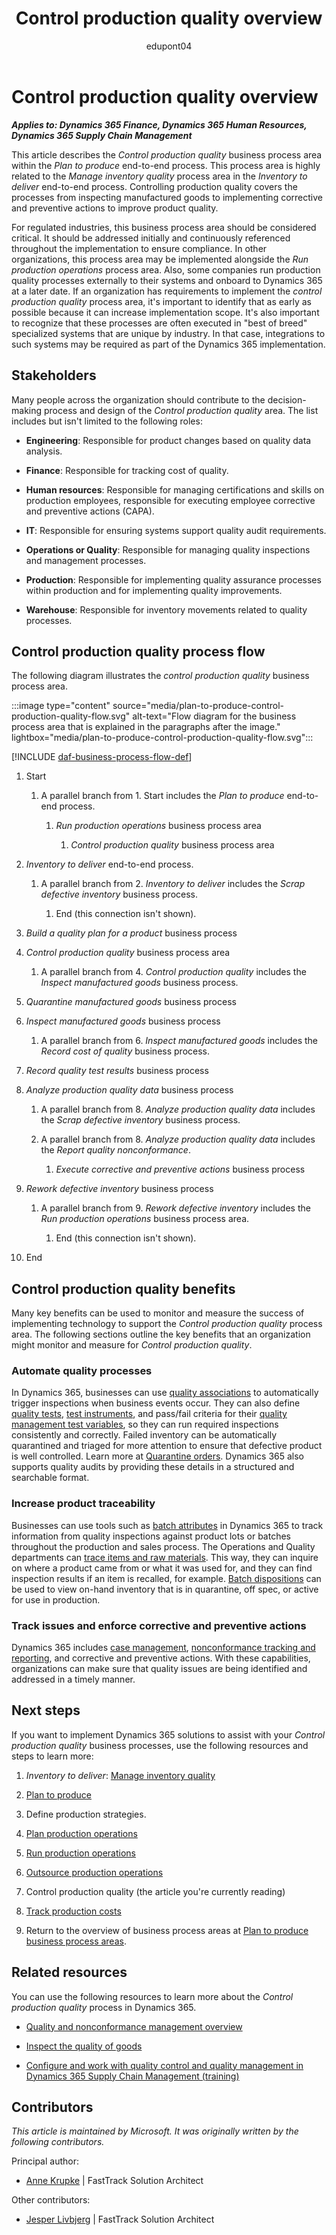 ﻿---
title: Control production quality overview
description: Get an overview of the business process area for controlling production quality in the plan to produce end-to-end business process in Dynamics 365 solutions.
ms.date: 07/24/2023
ms.topic: conceptual
author: edupont04
ms.author: annekrupke
---

# Control production quality overview

***Applies to: Dynamics 365 Finance, Dynamics 365 Human Resources, Dynamics 365 Supply Chain Management***

This article describes the *Control production quality* business process area within the *Plan to produce* end-to-end process. This process area is highly related to the *Manage inventory quality* process area in the *Inventory to deliver* end-to-end process. Controlling production quality covers the processes from inspecting manufactured goods to implementing corrective and preventive actions to improve product quality.

For regulated industries, this business process area should be considered critical. It should be addressed initially and continuously referenced throughout the implementation to ensure compliance. In other organizations, this process area may be implemented alongside the *Run production operations* process area. Also, some companies run production quality processes externally to their systems and onboard to Dynamics 365 at a later date. If an organization has requirements to implement the *control production quality* process area, it's important to identify that as early as possible because it can increase implementation scope. It's also important to recognize that these processes are often executed in "best of breed" specialized systems that are unique by industry. In that case, integrations to such systems may be required as part of the Dynamics 365 implementation.

## Stakeholders 

Many people across the organization should contribute to the decision-making process and design of the *Control production quality* area. The list includes but isn't limited to the following roles:

- **Engineering**: Responsible for product changes based on quality data analysis.

- **Finance**: Responsible for tracking cost of quality.

- **Human resources**: Responsible for managing certifications and skills on production employees, responsible for executing employee corrective and preventive actions (CAPA).

- **IT**: Responsible for ensuring systems support quality audit requirements.

- **Operations or Quality**: Responsible for managing quality inspections and management processes.

- **Production**: Responsible for implementing quality assurance processes within production and for implementing quality improvements.

- **Warehouse**: Responsible for inventory movements related to quality processes.

## Control production quality process flow 

The following diagram illustrates the *control production quality* business process area.

:::image type="content" source="media/plan-to-produce-control-production-quality-flow.svg" alt-text="Flow diagram for the business process area that is explained in the paragraphs after the image." lightbox="media/plan-to-produce-control-production-quality-flow.svg":::

[!INCLUDE [daf-business-process-flow-def](../includes/daf-business-process-flow-def.md)]

1. Start

    1. A parallel branch from 1. Start includes the *Plan to produce* end-to-end process.

        1. *Run production operations* business process area

            1. *Control production quality* business process area

2. *Inventory to deliver* end-to-end process.

    1. A parallel branch from 2. *Inventory to deliver* includes the *Scrap defective inventory* business process.

        1. End (this connection isn't shown).

3. *Build a quality plan for a product* business process

4. *Control production quality* business process area

    1. A parallel branch from 4. *Control production quality* includes the *Inspect manufactured goods* business process.

5. *Quarantine manufactured goods* business process

6. *Inspect manufactured goods* business process

    1. A parallel branch from 6. *Inspect manufactured goods* includes the *Record cost of quality* business process.

7. *Record quality test results* business process

8. *Analyze production quality data* business process

    1. A parallel branch from 8. *Analyze production quality data* includes the *Scrap defective inventory* business process.

    2. A parallel branch from 8. *Analyze production quality data* includes the *Report quality nonconformance*.

        1. *Execute corrective and preventive actions* business process

9. *Rework defective inventory* business process

    1. A parallel branch from 9. *Rework defective inventory* includes the *Run production operations* business process area.

        1. End (this connection isn't shown).

10. End

## Control production quality benefits

Many key benefits can be used to monitor and measure the success of implementing technology to support the *Control production quality* process area. The following sections outline the key benefits that an organization might monitor and measure for *Control production quality*. 

### Automate quality processes

In Dynamics 365, businesses can use [quality associations](/dynamics365/supply-chain/inventory/quality-associations) to automatically trigger inspections when business events occur. They can also define [quality tests](/dynamics365/supply-chain/inventory/quality-tests), [test instruments](/dynamics365/supply-chain/inventory/quality-test-instruments), and pass/fail criteria for their [quality management test variables](/dynamics365/supply-chain/inventory/quality-test-variables), so they can run required inspections consistently and correctly. Failed inventory can be automatically quarantined and triaged for more attention to ensure that defective product is well controlled. Learn more at [Quarantine orders](/dynamics365/supply-chain/inventory/quarantine-orders). Dynamics 365 also supports quality audits by providing these details in a structured and searchable format.  

### Increase product traceability

Businesses can use tools such as [batch attributes](/dynamics365/supply-chain/production-control/batch-attributes) in Dynamics 365 to track information from quality inspections against product lots or batches throughout the production and sales process. The Operations and Quality departments can [trace items and raw materials](/dynamics365/supply-chain/inventory/trace-items-raw-materials-inventory-production-sales). This way, they can inquire on where a product came from or what it was used for, and they can find inspection results if an item is recalled, for example. [Batch dispositions](/dynamics365/supply-chain/inventory/batch-disposition-codes) can be used to view on-hand inventory that is in quarantine, off spec, or active for use in production.

### Track issues and enforce corrective and preventive actions

Dynamics 365 includes [case management](/dynamics365/fin-ops-core/fin-ops/organization-administration/cases?context=%2Fdynamics365%2Fcontext%2Fsupply-chain), [nonconformance tracking and reporting](/dynamics365/supply-chain/inventory/tasks/create-process-non-conformance), and corrective and preventive actions. With these capabilities, organizations can make sure that quality issues are being identified and addressed in a timely manner.

## Next steps

If you want to implement Dynamics 365 solutions to assist with your *Control production quality* business processes, use the following resources and steps to learn more:

1. *Inventory to deliver*: [Manage inventory quality](inventory-to-deliver-areas.md#manage-inventory-quality)  

2. [Plan to produce](plan-to-produce-overview.md)  

3. Define production strategies.

4. [Plan production operations](plan-to-produce-plan-production-operations-overview.md)  

5. [Run production operations](plan-to-produce-execute-production-operations-overview.md)  

6. [Outsource production operations](plan-to-produce-outsource-production-operations-overview.md)  

7. Control production quality (the article you're currently reading)      

8. [Track production costs](plan-to-produce-track-production-costs-overview.md)  

9. Return to the overview of business process areas at [Plan to produce business process areas](plan-to-produce-areas.md).  

## Related resources

You can use the following resources to learn more about the *Control production quality* process in Dynamics 365.

- [Quality and nonconformance management overview](/dynamics365/supply-chain/inventory/quality-management-processes)  

- [Inspect the quality of goods](/dynamics365/supply-chain/inventory/tasks/inspect-quality-goods)  

- [Configure and work with quality control and quality management in Dynamics 365 Supply Chain Management (training)](/training/modules/configure-work-quality-control-dyn365-supply-chain-mgmt/)  

<!--## Tags

*Industries:* Manufacturing (20-39), Wholesale Trade (50-51), Retail Trade (52-59)

*Stakeholders:* Engineering, Finance, Human Resources, IT, Operations, Quality, Production, Warehouse

*Products:* Dynamics 365 Finance, Dynamics 365 Human Resources, Dynamics 365 Supply Chain Management-->

## Contributors

*This article is maintained by Microsoft. It was originally written by the following contributors.*

Principal author:

- [Anne Krupke](https://www.linkedin.com/in/annekrupke/) | FastTrack Solution Architect

Other contributors:

- [Jesper Livbjerg](https://www.linkedin.com/in/jesper-livbjerg/) | FastTrack Solution Architect
